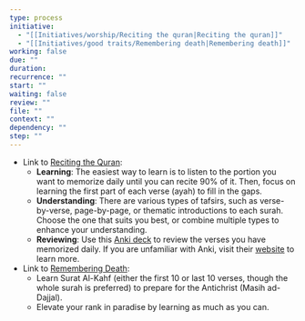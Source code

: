 ```yaml
---
type: process
initiative:
  - "[[Initiatives/worship/Reciting the quran|Reciting the quran]]"
  - "[[Initiatives/good traits/Remembering death|Remembering death]]"
working: false
due: ""
duration: 
recurrence: ""
start: ""
waiting: false
review: ""
file: ""
context: ""
dependency: ""
step: ""
---
```

* Link to [Reciting the Quran](Initiatives/worship/Reciting%20the%20quran.md):
    * **Learning**: The easiest way to learn is to listen to the portion you want to memorize daily until you can recite 90% of it. Then, focus on learning the first part of each verse (ayah) to fill in the gaps.
    * **Understanding**: There are various types of tafsirs, such as verse-by-verse, page-by-page, or thematic introductions to each surah. Choose the one that suits you best, or combine multiple types to enhance your understanding.
    * **Reviewing**: Use this [Anki deck](https://github.com/Nasr-905/Qurankie) to review the verses you have memorized daily. If you are unfamiliar with Anki, visit their [website](https://apps.ankiweb.net/) to learn more.
* Link to [Remembering Death](Initiatives/good%20traits/Remembering%20death.md):
    * Learn Surat Al-Kahf (either the first 10 or last 10 verses, though the whole surah is preferred) to prepare for the Antichrist (Masih ad-Dajjal).
    * Elevate your rank in paradise by learning as much as you can.
 
